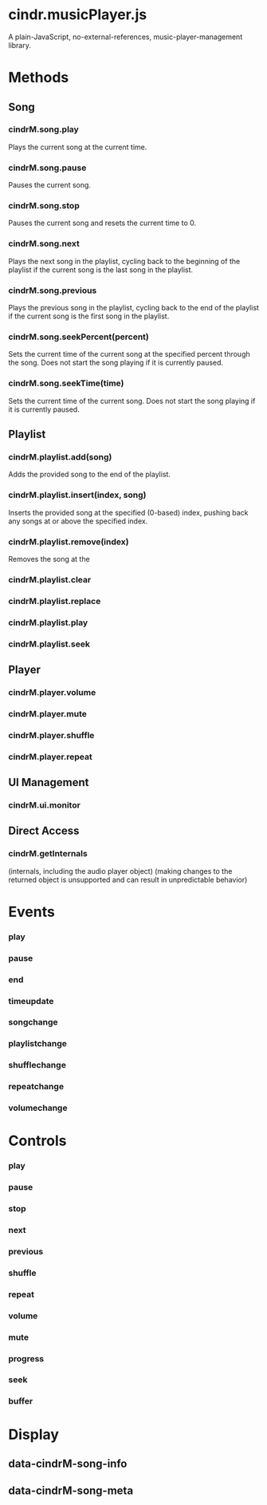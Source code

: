 # cindr.musicPlayer.js
A plain-JavaScript, no-external-references, music-player-management library.

# Methods


## Song


### cindrM.song.play
Plays the current song at the current time.

### cindrM.song.pause
Pauses the current song.

### cindrM.song.stop
Pauses the current song and resets the current time to 0.

### cindrM.song.next
Plays the next song in the playlist, cycling back to the beginning of the playlist if the current song is the last song in the playlist.

### cindrM.song.previous
Plays the previous song in the playlist, cycling back to the end of the playlist if the current song is the first song in the playlist.

### cindrM.song.seekPercent(percent)
Sets the current time of the current song at the specified percent through the song.  Does not start the song playing if it is currently paused.

### cindrM.song.seekTime(time)
Sets the current time of the current song.  Does not start the song playing if it is currently paused.

## Playlist


### cindrM.playlist.add(song)
Adds the provided song to the end of the playlist.

### cindrM.playlist.insert(index, song)
Inserts the provided song at the specified (0-based) index, pushing back any songs at or above the specified index.

### cindrM.playlist.remove(index)
Removes the song at the 

### cindrM.playlist.clear


### cindrM.playlist.replace


### cindrM.playlist.play


### cindrM.playlist.seek


## Player


### cindrM.player.volume


### cindrM.player.mute


### cindrM.player.shuffle


### cindrM.player.repeat


## UI Management


### cindrM.ui.monitor


## Direct Access


### cindrM.getInternals
(internals, including the audio player object) (making changes to the returned object is unsupported and can result in unpredictable behavior)

# Events
### play
### pause
### end
### timeupdate
### songchange
### playlistchange
### shufflechange
### repeatchange
### volumechange

# Controls
### play
### pause
### stop
### next
### previous
### shuffle
### repeat
### volume
### mute
### progress
### seek
### buffer

# Display


## data-cindrM-song-info


## data-cindrM-song-meta

